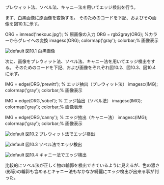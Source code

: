 プレウィット法、ソベル法、キャニー法を用いてエッジ検出を行う。

まず、白黒画像に原画像を変換する。
そのためのコードを下記、およびその画像を図10.1に示す。

ORG = imread('nekouc.jpg'); % 原画像の入力
ORG = rgb2gray(ORG); %カラーからグレイへの変換
imagesc(ORG); colormap('gray'); colorbar;% 画像表示

![default](https://user-images.githubusercontent.com/32251528/35199746-2db9e70e-ff4e-11e7-9cc9-78fa22399a02.jpg)
図10.1 白黒画像

次に、画像をプレウィット法、ソベル法、キャニー法を用いてエッジ検出をする。
そのためのコードを下記、および画像をぞれぞれ図10.2、図10.3、図10.4に示す。

IMG = edge(ORG,'prewitt'); % エッジ抽出（プレウィット法）
imagesc(IMG); colormap('gray'); colorbar;% 画像表示

IMG = edge(ORG,'sobel'); % エッジ抽出（ソベル法）
imagesc(IMG); colormap('gray'); colorbar;% 画像表示

IMG = edge(ORG,'canny'); % エッジ抽出（キャニー法）
imagesc(IMG); colormap('gray'); colorbar;% 画像表示


![default](https://user-images.githubusercontent.com/32251528/35199747-2f124d1c-ff4e-11e7-8041-c05614b7d25c.jpg)
図10.2 プレウィット法でエッジ検出

![default](https://user-images.githubusercontent.com/32251528/35199750-3075bc02-ff4e-11e7-88e3-3cd7baa062ee.jpg)
図10.3 ソベル法でエッジ検出

![default](https://user-images.githubusercontent.com/32251528/35199751-3230b240-ff4e-11e7-8438-d8648fa39089.jpg)
図10.4 キャニー法でエッジ検出

比較的にソベル法が正しく物の輪郭を検出できているように見えるが、色の濃さ(影等)の輪郭も含めるとキャニー法もなかなか綺麗にエッジ検出が出来る事が判った。
